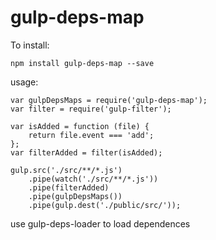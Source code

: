 # gulp-deps-map

To install:
```
npm install gulp-deps-map --save
```

usage:

```
var gulpDepsMaps = require('gulp-deps-map');
var filter = require('gulp-filter');

var isAdded = function (file) {
    return file.event === 'add';
};
var filterAdded = filter(isAdded);

gulp.src('./src/**/*.js')
    .pipe(watch('./src/**/*.js'))
    .pipe(filterAdded)
    .pipe(gulpDepsMaps())
    .pipe(gulp.dest('./public/src/'));
```

use gulp-deps-loader to load dependences
